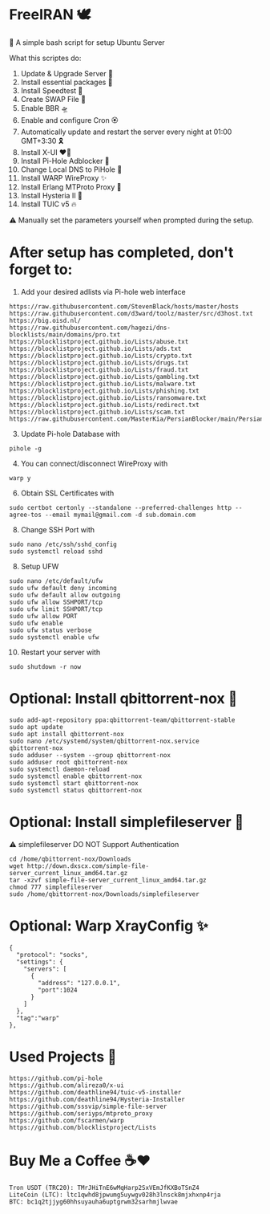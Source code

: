 # FreeIRAN 🕊️
🌟 A simple bash script for setup Ubuntu Server

What this scriptes do:
1. Update & Upgrade Server 🧬
2. Install essential packages 🎉
3. Install Speedtest 🚀
4. Create SWAP File 💾
5. Enable BBR 🛸
6. Enable and configure Cron 🏵️
7. Automatically update and restart the server every night at 01:00 GMT+3:30 🎗️
8. Install X-UI ❤️‍🔥
9. Install Pi-Hole Adblocker 💝
10. Change Local DNS to PiHole 🎯
11. Install WARP WireProxy ✨
12. Install Erlang MTProto Proxy 💫
13. Install Hysteria II 🌈
14. Install TUIC v5 🔥

⚠️ Manually set the parameters yourself when prompted during the setup.

# After setup has completed, don't forget to:

1. Add your desired adlists via Pi-hole web interface
```
https://raw.githubusercontent.com/StevenBlack/hosts/master/hosts
https://raw.githubusercontent.com/d3ward/toolz/master/src/d3host.txt
https://big.oisd.nl/
https://raw.githubusercontent.com/hagezi/dns-blocklists/main/domains/pro.txt
https://blocklistproject.github.io/Lists/abuse.txt
https://blocklistproject.github.io/Lists/ads.txt
https://blocklistproject.github.io/Lists/crypto.txt
https://blocklistproject.github.io/Lists/drugs.txt
https://blocklistproject.github.io/Lists/fraud.txt
https://blocklistproject.github.io/Lists/gambling.txt
https://blocklistproject.github.io/Lists/malware.txt
https://blocklistproject.github.io/Lists/phishing.txt
https://blocklistproject.github.io/Lists/ransomware.txt
https://blocklistproject.github.io/Lists/redirect.txt
https://blocklistproject.github.io/Lists/scam.txt
https://raw.githubusercontent.com/MasterKia/PersianBlocker/main/PersianBlockerHosts.txt
```
3. Update Pi-hole Database with
```
pihole -g
```
4. You can connect/disconnect WireProxy with
```
warp y
```
6. Obtain SSL Certificates with
```
sudo certbot certonly --standalone --preferred-challenges http --agree-tos --email mymail@gmail.com -d sub.domain.com
```
8. Change SSH Port with
```
sudo nano /etc/ssh/sshd_config
sudo systemctl reload sshd
```
8. Setup UFW
```
sudo nano /etc/default/ufw
sudo ufw default deny incoming
sudo ufw default allow outgoing
sudo ufw allow SSHPORT/tcp
sudo ufw limit SSHPORT/tcp
sudo ufw allow PORT
sudo ufw enable
sudo ufw status verbose
sudo systemctl enable ufw
```
10. Restart your server with
```
sudo shutdown -r now
```
# Optional: Install qbittorrent-nox 🔮
```
sudo add-apt-repository ppa:qbittorrent-team/qbittorrent-stable
sudo apt update
sudo apt install qbittorrent-nox
sudo nano /etc/systemd/system/qbittorrent-nox.service
qbittorrent-nox
sudo adduser --system --group qbittorrent-nox
sudo adduser root qbittorrent-nox
sudo systemctl daemon-reload
sudo systemctl enable qbittorrent-nox
sudo systemctl start qbittorrent-nox
sudo systemctl status qbittorrent-nox
```
# Optional: Install simplefileserver 🪩

⚠️ simplefileserver DO NOT Support Authentication
```
cd /home/qbittorrent-nox/Downloads
wget http://down.dxscx.com/simple-file-server_current_linux_amd64.tar.gz
tar -xzvf simple-file-server_current_linux_amd64.tar.gz
chmod 777 simplefileserver
sudo /home/qbittorrent-nox/Downloads/simplefileserver
```
# Optional: Warp XrayConfig ✨
```
{
  "protocol": "socks",
  "settings": {
    "servers": [
      { 
        "address": "127.0.0.1",
        "port":1024
      }
    ]
  },
  "tag":"warp"
},
```
# Used Projects 💞
```
https://github.com/pi-hole
https://github.com/alireza0/x-ui
https://github.com/deathline94/tuic-v5-installer
https://github.com/deathline94/Hysteria-Installer
https://github.com/sssvip/simple-file-server
https://github.com/seriyps/mtproto_proxy
https://github.com/fscarmen/warp
https://github.com/blocklistproject/Lists
```
# Buy Me a Coffee ☕❤️
```
Tron USDT (TRC20): TMrJHiTnE6wMqHarp2SxVEmJfKXBoTSnZ4
LiteCoin (LTC): ltc1qwhd8jpwumg5uywgv028h3lnsck8mjxhxnp4rja
BTC: bc1q2tjjyg60hhsuyauha6uptgrwm32sarhmjlwvae
```
